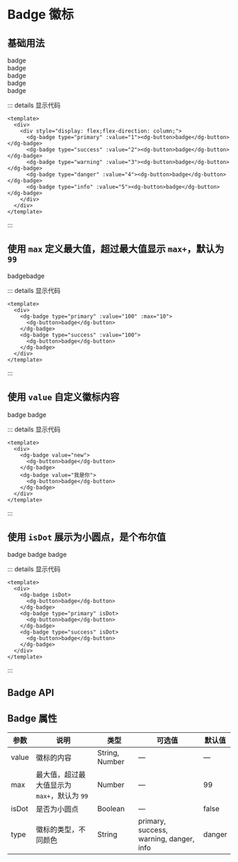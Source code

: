 # Badge 徽标

## 基础用法

<div class="example">
  <div style="display: flex;flex-direction: column;">
    <dg-badge type="primary" :value="1">
      <dg-button>badge</dg-button></dg-badge>
    <dg-badge type="success" :value="2"><dg-button>badge</dg-button></dg-badge>
    <dg-badge type="warning" :value="3"><dg-button>badge</dg-button></dg-badge>
    <dg-badge type="danger" :value="4"><dg-button>badge</dg-button></dg-badge>
    <dg-badge type="info" :value="5"><dg-button>badge</dg-button></dg-badge>
  </div>
</div>


::: details 显示代码

```vue
<template>
  <div>
    <div style="display: flex;flex-direction: column;">
      <dg-badge type="primary" :value="1"><dg-button>badge</dg-button></dg-badge>
      <dg-badge type="success" :value="2"><dg-button>badge</dg-button></dg-badge>
      <dg-badge type="warning" :value="3"><dg-button>badge</dg-button></dg-badge>
      <dg-badge type="danger" :value="4"><dg-button>badge</dg-button></dg-badge>
      <dg-badge type="info" :value="5"><dg-button>badge</dg-button></dg-badge>
    </div>
  </div>
</template>
```

:::

## 使用 `max` 定义最大值，超过最大值显示 `max+`，默认为 `99`

<div class="example">
  <div style="display:flex">
    <dg-badge type="primary" :value="100" :max="10" class="item">
      <dg-button>badge</dg-button>
    </dg-badge>
    <dg-badge type="success" :value="100">
      <dg-button>badge</dg-button>
    </dg-badge>
  </div>
</div>

::: details 显示代码

```vue
<template>
  <div>
    <dg-badge type="primary" :value="100" :max="10">
      <dg-button>badge</dg-button>
    </dg-badge>
    <dg-badge type="success" :value="100">
      <dg-button>badge</dg-button>
    </dg-badge>
  </div>
</template>
```

:::

## 使用 `value` 自定义徽标内容

<div class="example">
  <div>
    <dg-badge value="new" class="item">
      <dg-button>badge</dg-button>
    </dg-badge>
    <dg-badge value="我是练习时长两年半...">
      <dg-button>badge</dg-button>
    </dg-badge>
  </div>
</div>

::: details 显示代码

```vue
<template>
  <div>
    <dg-badge value="new">
      <dg-button>badge</dg-button>
    </dg-badge>
    <dg-badge value="我是你">
      <dg-button>badge</dg-button>
    </dg-badge>
  </div>
</template>
```

:::

## 使用 `isDot` 展示为小圆点，是个布尔值

<div class="example">
  <div>
    <dg-badge isDot class="item">
      <dg-button>badge</dg-button>
    </dg-badge>
    <dg-badge type="primary" isDot class="item">
      <dg-button>badge</dg-button>
    </dg-badge>
    <dg-badge type="success" isDot>
      <dg-button>badge</dg-button>
    </dg-badge>
  </div>
</div>

::: details 显示代码

```vue
<template>
  <div>
    <dg-badge isDot>
      <dg-button>badge</dg-button>
    </dg-badge>
    <dg-badge type="primary" isDot>
      <dg-button>badge</dg-button>
    </dg-badge>
    <dg-badge type="success" isDot>
      <dg-button>badge</dg-button>
    </dg-badge>
  </div>
</template>
```

:::

## Badge API

## Badge 属性

| 参数 | 说明 | 类型 | 可选值 | 默认值 |
| --- | --- | --- | --- | --- |
| value | 徽标的内容 | String, Number | — | — |
| max | 最大值，超过最大值显示为 `max+`，默认为 `99` | Number | — | 99 |
| isDot | 是否为小圆点 | Boolean | — | false |
| type | 徽标的类型，不同颜色 | String | primary, success, warning, danger, info | danger |
